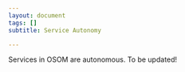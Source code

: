 ```yaml
---
layout: document
tags: []
subtitle: Service Autonomy

---
```

Services in OSOM are autonomous. To be updated!
